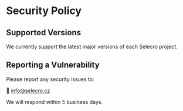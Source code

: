 # Security Policy

## Supported Versions

We currently support the latest major versions of each Selecro project.

## Reporting a Vulnerability

Please report any security issues to:

📧 info@selecro.cz

We will respond within 5 business days.
